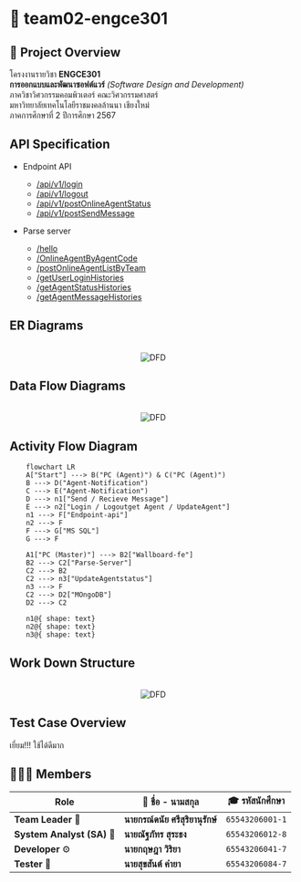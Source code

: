 # 🚀 **team02-engce301**

## 📝 **Project Overview**

โครงงานรายวิชา **ENGCE301**  
**การออกแบบและพัฒนาซอฟต์แวร์** _(Software Design and Development)_  
ภาควิชาวิศวกรรมคอมพิวเตอร์ คณะวิศวกรรมศาสตร์  
มหาวิทยาลัยเทคโนโลยีราชมงคลล้านนา เชียงใหม่  
ภาคการศึกษาที่ 2 ปีการศึกษา 2567  

##  **API Specification**
- Endpoint API
  - [/api/v1/login](./endpoint-api/login.md)
  - [/api/v1/logout](./endpoint-api/logout.md)
  - [/api/v1/postOnlineAgentStatus](./endpoint-api/postOnlineAgentStatus.md)
  - [/api/v1/postSendMessage](./endpoint-api/postSendMessage.md)

- Parse server
  - [/hello](./parse-server/hello.md)
  - [/OnlineAgentByAgentCode](./parse-server/OnlineAgentByAgentCode.md)
  - [/postOnlineAgentListByTeam](./parse-server/postOnlineAgentListByTeam.md)
  - [/getUserLoginHistories](./parse-server/getUserLoginHistories.md)
  - [/getAgentStatusHistories](./parse-server/getAgentStatusHistories.md)
  - [/getAgentMessageHistories](./parse-server/getAgentMessageHistories.md)

## ER Diagrams
<p align="center">
    <br>
    <img src="https://imgur.com/mRzK7JN.png" alt="DFD">
    <br>
<p>

## Data Flow Diagrams
<p align="center">
    <br>
    <img src="https://imgur.com/neoJ2oI.png" alt="DFD">
    <br>
<p>

## **Activity Flow Diagram**
```mermaid
    flowchart LR
    A["Start"] ---> B("PC (Agent)") & C("PC (Agent)")
    B ---> D("Agent-Notification")
    C ---> E("Agent-Notification")
    D ---> n1["Send / Recieve Message"] 
    E ---> n2["Login / Logoutget Agent / UpdateAgent"]
    n1 ---> F["Endpoint-api"]
    n2 ---> F
    F ---> G["MS SQL"]
    G ---> F

    A1["PC (Master)"] ---> B2["Wallboard-fe"]
    B2 ---> C2["Parse-Server"]
    C2 ---> B2
    C2 ---> n3["UpdateAgentstatus"]
    n3 ---> F 
    C2 ---> D2["MOngoDB"]
    D2 ---> C2

    n1@{ shape: text}
    n2@{ shape: text}
    n3@{ shape: text}
```

## Work Down Structure
<p align="center">
    <br>
    <img src="https://imgur.com/YzRY2oz.png" alt="DFD">
    <br>
<p>

## Test Case Overview
เยี่ยม!!! ใช้ได้ดีมาก

## 👨🏻‍💻 **Members**

Role                | 👤 **ชื่อ - นามสกุล**            | 🎓 **รหัสนักศึกษา** |
-------------------| -------------------------------- | ------------------- |
**Team Leader** 👑         | **นายกรณ์ดนัย ศรีสุริยานุรักษ์** | `65543206001-1`     |
**System Analyst (SA)** 🧠 | **นายณัฐภัทร สุระธง**            | `65543206012-8`     |
**Developer** ⚙️          | **นายกฤษฎา วิริยา**              | `65543206041-7`     |
**Tester** 📄              | **นายสุขสันต์ คำยา**             | `65543206084-7`     |
